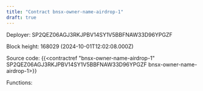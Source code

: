 ```yaml
---
title: "Contract bnsx-owner-name-airdrop-1"
draft: true
---
```

Deployer: SP2QEZ06AGJ3RKJPBV14SY1V5BBFNAW33D96YPGZF


 



Block height: 168029 (2024-10-01T12:02:08.000Z)

Source code: {{<contractref "bnsx-owner-name-airdrop-1" SP2QEZ06AGJ3RKJPBV14SY1V5BBFNAW33D96YPGZF bnsx-owner-name-airdrop-1>}}

Functions:


